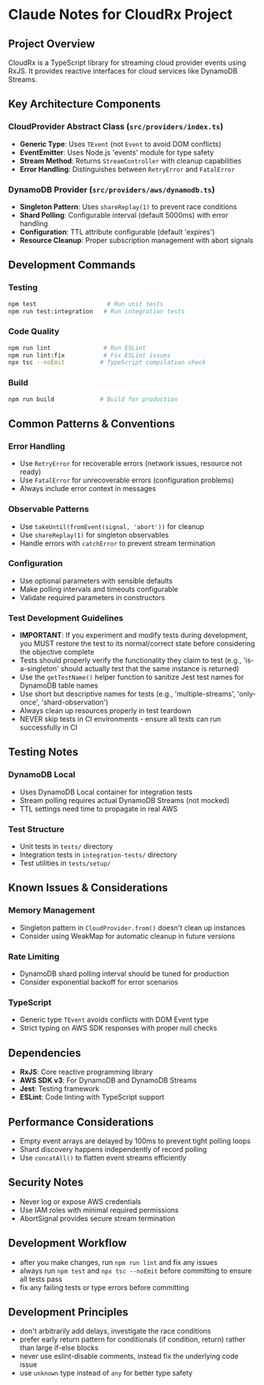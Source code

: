 # Claude Notes for CloudRx Project

## Project Overview
CloudRx is a TypeScript library for streaming cloud provider events using RxJS. It provides reactive interfaces for cloud services like DynamoDB Streams.

## Key Architecture Components

### CloudProvider Abstract Class (`src/providers/index.ts`)
- **Generic Type**: Uses `TEvent` (not `Event` to avoid DOM conflicts)
- **EventEmitter**: Uses Node.js 'events' module for type safety
- **Stream Method**: Returns `StreamController` with cleanup capabilities
- **Error Handling**: Distinguishes between `RetryError` and `FatalError`

### DynamoDB Provider (`src/providers/aws/dynamodb.ts`)
- **Singleton Pattern**: Uses `shareReplay(1)` to prevent race conditions
- **Shard Polling**: Configurable interval (default 5000ms) with error handling
- **Configuration**: TTL attribute configurable (default 'expires')
- **Resource Cleanup**: Proper subscription management with abort signals

## Development Commands

### Testing
```bash
npm test                    # Run unit tests
npm run test:integration   # Run integration tests
```

### Code Quality
```bash
npm run lint               # Run ESLint
npm run lint:fix           # Fix ESLint issues
npx tsc --noEmit          # TypeScript compilation check
```

### Build
```bash
npm run build             # Build for production
```

## Common Patterns & Conventions

### Error Handling
- Use `RetryError` for recoverable errors (network issues, resource not ready)
- Use `FatalError` for unrecoverable errors (configuration problems)
- Always include error context in messages

### Observable Patterns
- Use `takeUntil(fromEvent(signal, 'abort'))` for cleanup
- Use `shareReplay(1)` for singleton observables
- Handle errors with `catchError` to prevent stream termination

### Configuration
- Use optional parameters with sensible defaults
- Make polling intervals and timeouts configurable
- Validate required parameters in constructors

### Test Development Guidelines
- **IMPORTANT**: If you experiment and modify tests during development, you MUST restore the test to its normal/correct state before considering the objective complete
- Tests should properly verify the functionality they claim to test (e.g., 'is-a-singleton' should actually test that the same instance is returned)
- Use the `getTestName()` helper function to sanitize Jest test names for DynamoDB table names
- Use short but descriptive names for tests (e.g., 'multiple-streams', 'only-once', 'shard-observation')
- Always clean up resources properly in test teardown
- NEVER skip tests in CI environments - ensure all tests can run successfully in CI

## Testing Notes

### DynamoDB Local
- Uses DynamoDB Local container for integration tests
- Stream polling requires actual DynamoDB Streams (not mocked)
- TTL settings need time to propagate in real AWS

### Test Structure
- Unit tests in `tests/` directory
- Integration tests in `integration-tests/` directory
- Test utilities in `tests/setup/`

## Known Issues & Considerations

### Memory Management
- Singleton pattern in `CloudProvider.from()` doesn't clean up instances
- Consider using WeakMap for automatic cleanup in future versions

### Rate Limiting
- DynamoDB shard polling interval should be tuned for production
- Consider exponential backoff for error scenarios

### TypeScript
- Generic type `TEvent` avoids conflicts with DOM Event type
- Strict typing on AWS SDK responses with proper null checks

## Dependencies
- **RxJS**: Core reactive programming library
- **AWS SDK v3**: For DynamoDB and DynamoDB Streams
- **Jest**: Testing framework
- **ESLint**: Code linting with TypeScript support

## Performance Considerations
- Empty event arrays are delayed by 100ms to prevent tight polling loops
- Shard discovery happens independently of record polling
- Use `concatAll()` to flatten event streams efficiently

## Security Notes
- Never log or expose AWS credentials
- Use IAM roles with minimal required permissions
- AbortSignal provides secure stream termination

## Development Workflow
- after you make changes, run `npm run lint` and fix any issues
- always run `npm test` and `npx tsc --noEmit` before committing to ensure all tests pass
- fix any failing tests or type errors before committing

## Development Principles
- don't arbitrarily add delays, investigate the race conditions
- prefer early return pattern for conditionals (if condition, return) rather than large if-else blocks
- never use eslint-disable comments, instead fix the underlying code issue
- use `unknown` type instead of `any` for better type safety